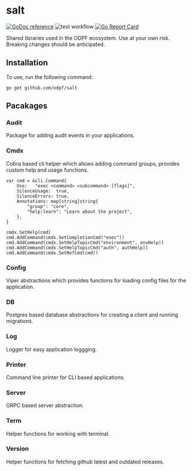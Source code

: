# salt

[![GoDoc reference](https://img.shields.io/badge/godoc-reference-5272B4.svg)](https://godoc.org/github.com/odpf/salt)
![test workflow](https://github.com/odpf/salt/actions/workflows/test.yaml/badge.svg)
[![Go Report Card](https://goreportcard.com/badge/github.com/odpf/salt)](https://goreportcard.com/report/github.com/odpf/salt)

Shared libraries used in the ODPF ecosystem. Use at your own risk. Breaking changes should be anticipated.

## Installation

To use, run the following command:

```
go get github.com/odpf/salt
```

## Pacakages

### Audit

Package for adding audit events in your applications.

### Cmdx

Cobra based cli helper which allows adding command groups, provides custom help and usage functions.

```
var cmd = &cli.Command{
	Use:   "exec <command> <subcommand> [flags]",
	SilenceUsage:  true,
	SilenceErrors: true,
	Annotations: map[string]string{
		"group": "core",
		"help:learn": "Learn about the project",
	},
}

cmdx.SetHelp(cmd)
cmd.AddCommand(cmdx.SetCompletionCmd("exec"))
cmd.AddCommand(cmdx.SetHelpTopicCmd("environment", envHelp))
cmd.AddCommand(cmdx.SetHelpTopicCmd("auth", authHelp))
cmd.AddCommand(cmdx.SetRefCmd(cmd))
```

### Config

Viper abstractions which provides functions for loading config files for the application.

### DB

Postgres based database abstractions for creating a client and running migrations.

### Log

Logger for easy application loggging.

### Printer

Command line printer for CLI based applications.

### Server

GRPC based server abstraction.

### Term

Helper functions for working with terminal.

### Version

Helper functions for fetching github latest and outdated releases.
